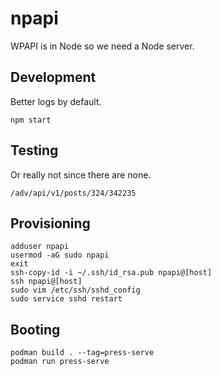 # npapi
WPAPI is in Node so we need a Node server.

## Development
Better logs by default.

`npm start`

## Testing
Or really not since there are none.

```
/adv/api/v1/posts/324/342235
```

## Provisioning
```
adduser npapi
usermod -aG sudo npapi
exit
ssh-copy-id -i ~/.ssh/id_rsa.pub npapi@[host]
ssh npapi@[host]
sudo vim /etc/ssh/sshd_config
sudo service sshd restart
```

## Booting
```
podman build . --tag=press-serve
podman run press-serve
```

